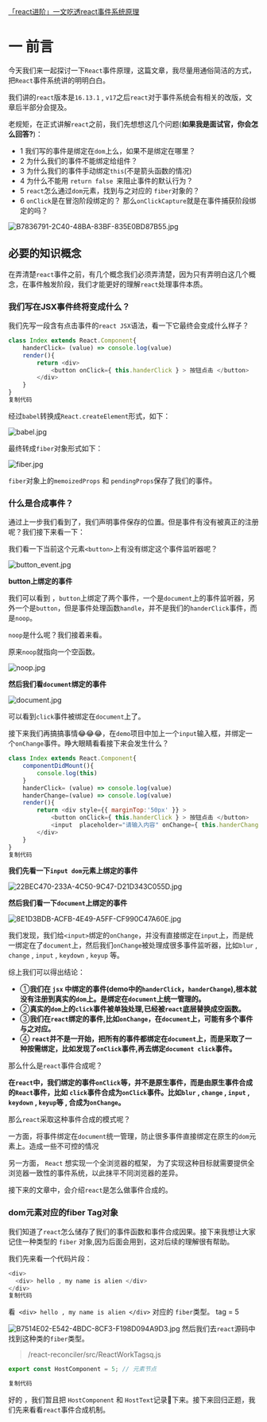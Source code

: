 [「react进阶」一文吃透react事件系统原理](https://juejin.cn/post/6955636911214067720)

# 一 前言

今天我们来一起探讨一下`React`事件原理，这篇文章，我尽量用通俗简洁的方式，把`React`事件系统讲的明明白白。

我们讲的`react`版本是`16.13.1` , `v17`之后`react`对于事件系统会有相关的改版，文章后半部分会提及。

老规矩，在正式讲解`react`之前，我们先想想这几个问题(**如果我是面试官，你会怎么回答?**)：

- 1 我们写的事件是绑定在`dom`上么，如果不是绑定在哪里？
- 2 为什么我们的事件不能绑定给组件？
- 3 为什么我们的事件手动绑定`this`(不是箭头函数的情况)
- 4 为什么不能用 `return false `来阻止事件的默认行为？
- 5 `react`怎么通过`dom`元素，找到与之对应的 `fiber`对象的？
- 6 `onClick`是在冒泡阶段绑定的？ 那么`onClickCapture`就是在事件捕获阶段绑定的吗？

![B7836791-2C40-48BA-83BF-835E0BD87B55.jpg](https://p6-juejin.byteimg.com/tos-cn-i-k3u1fbpfcp/46124c3589a1468aac72590d16f4787a~tplv-k3u1fbpfcp-zoom-in-crop-mark:4536:0:0:0.awebp)

## 必要的知识概念

在弄清楚`react`事件之前，有几个概念我们必须弄清楚，因为只有弄明白这几个概念，在事件触发阶段，我们才能更好的理解`react`处理事件本质。

### 我们写在JSX事件终将变成什么？

我们先写一段含有点击事件的`react JSX`语法，看一下它最终会变成什么样子？

```js
class Index extends React.Component{
    handerClick= (value) => console.log(value) 
    render(){
        return <div>
            <button onClick={ this.handerClick } > 按钮点击 </button>
        </div>
    }
}
复制代码
```

经过`babel`转换成`React.createElement`形式，如下：

![babel.jpg](https://p9-juejin.byteimg.com/tos-cn-i-k3u1fbpfcp/02eb66989a5444839c4e758b795869e7~tplv-k3u1fbpfcp-zoom-in-crop-mark:4536:0:0:0.awebp)

最终转成`fiber`对象形式如下：

![fiber.jpg](https://p1-juejin.byteimg.com/tos-cn-i-k3u1fbpfcp/a2bd1a74076c40d1b5c5e7b53c341f7f~tplv-k3u1fbpfcp-zoom-in-crop-mark:4536:0:0:0.awebp)

`fiber`对象上的`memoizedProps` 和 `pendingProps`保存了我们的事件。

### 什么是合成事件？

通过上一步我们看到了，我们声明事件保存的位置。但是事件有没有被真正的注册呢？我们接下来看一下：

我们看一下当前这个元素`<button>`上有没有绑定这个事件监听器呢？

![button_event.jpg](https://p6-juejin.byteimg.com/tos-cn-i-k3u1fbpfcp/fbd5b7c204754983b1eacc7bdcec8f88~tplv-k3u1fbpfcp-zoom-in-crop-mark:4536:0:0:0.awebp)

**button上绑定的事件**

我们可以看到 ，`button`上绑定了两个事件，一个是`document`上的事件监听器，另外一个是`button`，但是事件处理函数`handle`，并不是我们的`handerClick`事件，而是`noop`。

`noop`是什么呢？我们接着来看。

原来`noop`就指向一个空函数。

![noop.jpg](https://p6-juejin.byteimg.com/tos-cn-i-k3u1fbpfcp/b419061b3c114309aeff3a59bd0d2f62~tplv-k3u1fbpfcp-zoom-in-crop-mark:4536:0:0:0.awebp)

**然后我们看`document`绑定的事件**

![document.jpg](https://p3-juejin.byteimg.com/tos-cn-i-k3u1fbpfcp/b0df2ea775b24970aed90b79585da8a6~tplv-k3u1fbpfcp-zoom-in-crop-mark:4536:0:0:0.awebp)

可以看到`click`事件被绑定在`document`上了。

接下来我们再搞搞事情😂😂😂，在`demo`项目中加上一个`input`输入框，并绑定一个`onChange`事件。睁大眼睛看看接下来会发生什么？

```js
class Index extends React.Component{
    componentDidMount(){
        console.log(this)
    }
    handerClick= (value) => console.log(value) 
    handerChange=(value) => console.log(value)
    render(){
        return <div style={{ marginTop:'50px' }} >
            <button onClick={ this.handerClick } > 按钮点击 </button>
            <input  placeholder="请输入内容" onChange={ this.handerChange }  />
        </div>
    }
}
复制代码
```

**我们先看一下`input dom`元素上绑定的事件**

![22BEC470-233A-4C50-9C47-D21D343C055D.jpg](https://p9-juejin.byteimg.com/tos-cn-i-k3u1fbpfcp/b7781dbc5af7455492f97903bdb2f54b~tplv-k3u1fbpfcp-zoom-in-crop-mark:4536:0:0:0.awebp)

**然后我们看一下`document`上绑定的事件**

![8E1D3BDB-ACFB-4E49-A5FF-CF990C47A60E.jpg](https://p9-juejin.byteimg.com/tos-cn-i-k3u1fbpfcp/2e956b39fff940bb919ac75aa4bd2cc3~tplv-k3u1fbpfcp-zoom-in-crop-mark:4536:0:0:0.awebp)

我们发现，我们给`<input>`绑定的`onChange`，并没有直接绑定在`input`上，而是统一绑定在了`document`上，然后我们`onChange`被处理成很多事件监听器，比如`blur` , `change` , `input` , `keydown` , `keyup` 等。

综上我们可以得出结论：

- ①**我们在 `jsx` 中绑定的事件(demo中的`handerClick`，`handerChange`),根本就没有注册到真实的`dom`上。是绑定在`document`上统一管理的。**
- ②**真实的`dom`上的`click`事件被单独处理,已经被`react`底层替换成空函数。**
- ③**我们在`react`绑定的事件,比如`onChange`，在`document`上，可能有多个事件与之对应。**
- ④ **`react`并不是一开始，把所有的事件都绑定在`document`上，而是采取了一种按需绑定，比如发现了`onClick`事件,再去绑定`document click`事件。**

那么什么是`react`事件合成呢？

**在`react`中，我们绑定的事件`onClick`等，并不是原生事件，而是由原生事件合成的`React`事件，比如 `click`事件合成为`onClick`事件。比如`blur` , `change` , `input` , `keydown` , `keyup`等 , 合成为`onChange`。**

那么`react`采取这种事件合成的模式呢？

一方面，将事件绑定在`document`统一管理，防止很多事件直接绑定在原生的`dom`元素上。造成一些不可控的情况

另一方面， `React` 想实现一个全浏览器的框架， 为了实现这种目标就需要提供全浏览器一致性的事件系统，以此抹平不同浏览器的差异。

接下来的文章中，会介绍`react`是怎么做事件合成的。

### dom元素对应的fiber Tag对象

我们知道了`react`怎么储存了我们的事件函数和事件合成因果。接下来我想让大家记住一种类型的 `fiber` 对象,因为后面会用到，这对后续的理解很有帮助。

我们先来看一个代码片段：

```js
<div> 
  <div> hello , my name is alien </div>
</div>
复制代码
```

看` <div> hello , my name is alien </div>` 对应的 `fiber`类型。 tag = 5

![B7514E02-E542-4BDC-8CF3-F198D094A9D3.jpg](https://p6-juejin.byteimg.com/tos-cn-i-k3u1fbpfcp/705f5e85f9db452b9881b1f7c6878662~tplv-k3u1fbpfcp-zoom-in-crop-mark:4536:0:0:0.awebp) 然后我们去`react`源码中找到这种类的`fiber`类型。

> /react-reconciler/src/ReactWorkTagsq.js

```js
export const HostComponent = 5; // 元素节点

复制代码
```

好的 ，我们暂且把 `HostComponent` 和 `HostText`记录📝下来。接下来回归正题，我们先来看看`react`事件合成机制。
